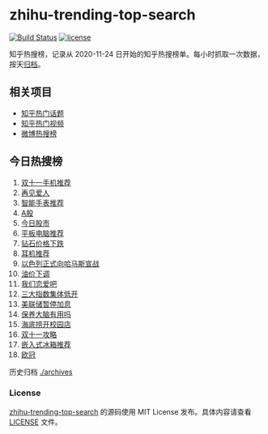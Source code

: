 # zhihu-trending-top-search

[![Build Status](https://github.com/justjavac/zhihu-trending-top-search/workflows/ci/badge.svg?branch=main)](https://github.com/justjavac/zhihu-trending-top-search/actions)
[![license](https://img.shields.io/github/license/justjavac/zhihu-trending-top-search)](https://github.com/justjavac/zhihu-trending-top-search/blob/main/LICENSE)

知乎热搜榜，记录从 2020-11-24 日开始的知乎热搜榜单。每小时抓取一次数据，按天[归档](./archives)。

## 相关项目

- [知乎热门话题](https://github.com/justjavac/zhihu-trending-hot-questions)
- [知乎热门视频](https://github.com/justjavac/zhihu-trending-hot-video)
- [微博热搜榜](https://github.com/justjavac/weibo-trending-hot-search)

## 今日热搜榜

<!-- BEGIN -->
<!-- 最后更新时间 Thu Oct 26 2023 21:09:00 GMT+0800 (China Standard Time) -->

1. [双十一手机推荐](https://www.zhihu.com/search?q=%E5%8F%8C%E5%8D%81%E4%B8%80%E6%89%8B%E6%9C%BA%E6%8E%A8%E8%8D%90)
1. [再见爱人](https://www.zhihu.com/search?q=%E5%86%8D%E8%A7%81%E7%88%B1%E4%BA%BA)
1. [智能手表推荐](https://www.zhihu.com/search?q=%E6%99%BA%E8%83%BD%E6%89%8B%E8%A1%A8%E6%8E%A8%E8%8D%90)
1. [A股](https://www.zhihu.com/search?q=A%E8%82%A1)
1. [今日股市](https://www.zhihu.com/search?q=%E4%BB%8A%E6%97%A5%E8%82%A1%E5%B8%82)
1. [平板电脑推荐](https://www.zhihu.com/search?q=%E5%B9%B3%E6%9D%BF%E7%94%B5%E8%84%91%E6%8E%A8%E8%8D%90)
1. [钻石价格下跌](https://www.zhihu.com/search?q=%E9%92%BB%E7%9F%B3%E4%BB%B7%E6%A0%BC%E4%B8%8B%E8%B7%8C)
1. [耳机推荐](https://www.zhihu.com/search?q=%E8%80%B3%E6%9C%BA%E6%8E%A8%E8%8D%90)
1. [以色列正式向哈马斯宣战](https://www.zhihu.com/search?q=%E4%BB%A5%E8%89%B2%E5%88%97%E6%AD%A3%E5%BC%8F%E5%90%91%E5%93%88%E9%A9%AC%E6%96%AF%E5%AE%A3%E6%88%98)
1. [油价下调](https://www.zhihu.com/search?q=%E6%B2%B9%E4%BB%B7%E4%B8%8B%E8%B0%83)
1. [我们恋爱吧](https://www.zhihu.com/search?q=%E6%88%91%E4%BB%AC%E6%81%8B%E7%88%B1%E5%90%A7)
1. [三大指数集体低开](https://www.zhihu.com/search?q=%E4%B8%89%E5%A4%A7%E6%8C%87%E6%95%B0%E9%9B%86%E4%BD%93%E4%BD%8E%E5%BC%80)
1. [美联储暂停加息](https://www.zhihu.com/search?q=%E7%BE%8E%E8%81%94%E5%82%A8%E6%9A%82%E5%81%9C%E5%8A%A0%E6%81%AF)
1. [保养大脑有用吗](https://www.zhihu.com/search?q=%E4%BF%9D%E5%85%BB%E5%A4%A7%E8%84%91%E6%9C%89%E7%94%A8%E5%90%97)
1. [海底捞开校园店](https://www.zhihu.com/search?q=%E6%B5%B7%E5%BA%95%E6%8D%9E%E5%BC%80%E6%A0%A1%E5%9B%AD%E5%BA%97)
1. [双十一攻略](https://www.zhihu.com/search?q=%E5%8F%8C%E5%8D%81%E4%B8%80%E6%94%BB%E7%95%A5)
1. [嵌入式冰箱推荐](https://www.zhihu.com/search?q=%E5%B5%8C%E5%85%A5%E5%BC%8F%E5%86%B0%E7%AE%B1%E6%8E%A8%E8%8D%90)
1. [欧冠](https://www.zhihu.com/search?q=%E6%AC%A7%E5%86%A0)

<!-- END -->

历史归档 [./archives](./archives)

### License

[zhihu-trending-top-search](https://github.com/justjavac/zhihu-trending-top-search) 的源码使用 MIT License
发布。具体内容请查看 [LICENSE](./LICENSE) 文件。
